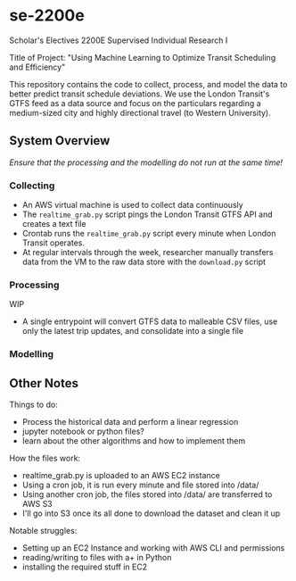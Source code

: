 # se-2200e
Scholar's Electives 2200E Supervised Individual Research I

Title of Project: "Using Machine Learning to Optimize Transit Scheduling and Efficiency"

This repository contains the code to collect, process, and model the data to better predict transit schedule deviations. We use the London Transit's GTFS feed as a data source and focus on the particulars regarding a medium-sized city and highly directional travel (to Western University).

## System Overview

_Ensure that the processing and the modelling do not run at the same time!_

### Collecting

- An AWS virtual machine is used to collect data continuously
- The `realtime_grab.py` script pings the London Transit GTFS API and creates a text file
- Crontab runs the `realtime_grab.py` script every minute when London Transit operates.
- At regular intervals through the week, researcher manually transfers data from the VM to the raw data store with the `download.py` script

### Processing

WIP
- A single entrypoint will convert GTFS data to malleable CSV files, use only the latest trip updates, and consolidate into a single file

### Modelling

## Other Notes

Things to do:
- Process the historical data and perform a linear regression
- jupyter notebook or python files?
- learn about the other algorithms and how to implement them

How the files work:
- realtime_grab.py is uploaded to an AWS EC2 instance
- Using a cron job, it is run every minute and file stored into /data/
- Using another cron job, the files stored into /data/ are transferred to AWS S3
- I'll go into S3 once its all done to download the dataset and clean it up

Notable struggles:
- Setting up an EC2 Instance and working with AWS CLI and permissions
- reading/writing to files with a+ in Python
- installing the required stuff in EC2
